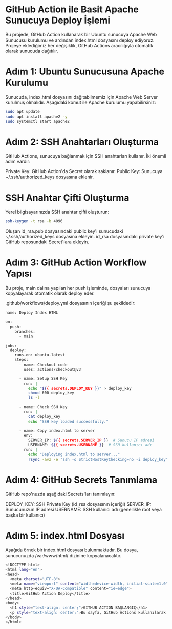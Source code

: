 # GitHub Action ile Basit Apache Sunucuya Deploy İşlemi
Bu projede, GitHub Action kullanarak bir Ubuntu sunucuya Apache Web Sunucusu kurulumu ve ardından index.html dosyasını deploy ediyoruz. Projeye eklediğimiz her değişiklik, GitHub Actions aracılığıyla otomatik olarak sunucuda dağıtılır.

# Adım 1: Ubuntu Sunucusuna Apache Kurulumu
Sunucuda, index.html dosyasını dağıtabilmemiz için Apache Web Server kurulmuş olmalıdır. Aşağıdaki komut ile Apache kurulumu yapabilirsiniz:

```bash
sudo apt update
sudo apt install apache2 -y
sudo systemctl start apache2
```

# Adım 2: SSH Anahtarları Oluşturma
GitHub Actions, sunucuya bağlanmak için SSH anahtarları kullanır. İki önemli adım vardır:

Private Key: GitHub Action'da Secret olarak saklanır.
Public Key: Sunucuya ~/.ssh/authorized_keys dosyasına eklenir.

# SSH Anahtar Çifti Oluşturma
Yerel bilgisayarınızda SSH anahtar çifti oluşturun:
```bash
ssh-keygen -t rsa -b 4096 
```
Oluşan id_rsa.pub dosyasındaki public key'i sunucudaki ~/.ssh/authorized_keys dosyasına ekleyin.
id_rsa dosyasındaki private key'i GitHub reposundaki Secret'lara ekleyin.

# Adım 3: GitHub Action Workflow Yapısı
Bu proje, main dalına yapılan her push işleminde, dosyaları sunucuya kopyalayarak otomatik olarak deploy eder.

.github/workflows/deploy.yml dosyasının içeriği şu şekildedir:
```bash
name: Deploy Index HTML

on:
  push:
    branches:
      - main

jobs:
  deploy:
    runs-on: ubuntu-latest  
    steps:
      - name: Checkout code
        uses: actions/checkout@v3

      - name: Setup SSH Key
        run: |
          echo "${{ secrets.DEPLOY_KEY }}" > deploy_key
          chmod 600 deploy_key
          ls -l

      - name: Check SSH Key
        run: |
          cat deploy_key
          echo "SSH key loaded successfully."

      - name: Copy index.html to server
        env:
          SERVER_IP: ${{ secrets.SERVER_IP }}  # Sunucu IP adresi
          USERNAME: ${{ secrets.USERNAME }}  # SSH kullanıcı adı
        run: |
          echo "Deploying index.html to server..."
          rsync -avz -e "ssh -o StrictHostKeyChecking=no -i deploy_key" index.html $USERNAME@$SERVER_IP:/var/www/html/
```
# Adım 4: GitHub Secrets Tanımlama
GitHub repo'nuzda aşağıdaki Secrets'ları tanımlayın:

DEPLOY_KEY: SSH Private Key (id_rsa dosyasının içeriği)
SERVER_IP: Sunucunuzun IP adresi
USERNAME: SSH kullanıcı adı (genellikle root veya başka bir kullanıcı)

# Adım 5: index.html Dosyası
Aşağıda örnek bir index.html dosyası bulunmaktadır. Bu dosya, sunucunuzda /var/www/html/ dizinine kopyalanacaktır.
```bash
<!DOCTYPE html>
<html lang="en">
<head>
  <meta charset="UTF-8">
  <meta name="viewport" content="width=device-width, initial-scale=1.0">
  <meta http-equiv="X-UA-Compatible" content="ie=edge">
  <title>GitHub Action Deploy</title>
</head>
<body>
  <h1 style="text-align: center;">GITHUB ACTION BAŞLANGIÇ</h1>
  <p style="text-align: center;">Bu sayfa, GitHub Actions kullanılarak deploy edilmiştir.</p>
</body>
</html>

```